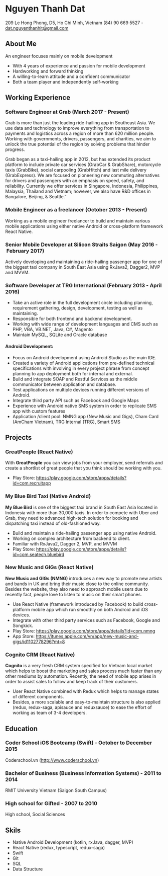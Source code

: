 # Nguyen Thanh Dat
209 Le Hong Phong, D5, Ho Chi Minh, Vietnam
(84) 90 669 5527 - dat.nguyenthanhit@gmail.com


## About Me
An engineer focuses mainly on mobile development
-	With 4 years of experience and passion for mobile development
-	Hardworking and forward thinking
-	A willing-to-learn attitude and a confident communicator
-	Both a team player and independently self-working

## Working Experience
### Software Engineer at Grab (March 2017 - Present)
Grab is more than just the leading ride-hailing app in Southeast Asia. We use data and technology to improve everything from transportation to payments and logistics across a region of more than 620 million people. Working with governments, drivers, passengers, and charities, we aim to unlock the true potential of the region by solving problems that hinder progress.

Grab began as a taxi-hailing app in 2012, but has extended its product platform to include private car services (GrabCar & GrabShare), motorcycle taxis (GrabBike), social carpooling (GrabHitch) and last mile delivery (GrabExpress). We are focused on pioneering new commuting alternatives for drivers and passengers with an emphasis on speed, safety, and reliability. Currently we offer services in Singapore, Indonesia, Philippines, Malaysia, Thailand and Vietnam; however, we also have R&D offices in Bangalore, Beijing, & Seattle.”

### Mobile Engineer as a freelancer (October 2013 - Present)
Working as a mobile engineer freelancer to build and maintain various mobile applications using either native Android or cross-platform framework React Native.

### Senior Mobile Developer at Silicon Straits Saigon (May 2016 - February 2017)
Actively developing and maintaining a ride-hailing passenger app for one of the biggest taxi company in South East Asia using RxJava2, Dagger2, MVP and MVVM.

### Software Developer at TRG International (February 2013 - April 2016)
- Take an active role in the full development circle including planning, requirement gathering, design, development, testing as well as maintaining.
- Responsible for both frontend and backend development.
- Working with wide range of development languages and CMS such as PHP, VBA, VB.NET, Java, C#, Magento
- Maintain MySQL, SQLite and Oracle database

#### Android Development:
- Focus on Android development using Android Studio as the main IDE.
- Created a variety of Android applications from pre-defined technical specifications with involving in every project phrase from concept planning to app deployment both for internal and external.
- Build and integrate SOAP and Restful Services as the middle communicator between application and database.
- Test applications on multiple devices running different versions of Android.
- Integrate third party API such as Facebook and Google Maps
- Experience with Android native SMS system in order to replicate SMS app with custom features
- Application /client pool: NMNG app (New Music and Gigs), Cham Card (AmCham Vietnam), TRG Internal (TRG), Smart SMS

## Projects
### GreatPeople (React Native)
With **GreatPeople** you can view jobs from your employer, send referrals and create a shortlist of great people that you think should be working with you.

- Play Store: https://play.google.com/store/apps/details?id=com.recruitapp

### My Blue Bird Taxi (Native Android)
**My Blue Bird** is one of the biggest taxi brand in South East Asia located in Indonesia with more than 30,000 taxis. In order to compete with Uber and Grab, they need to advanced high-tech solution for booking and dispatching taxi instead of old-fashioned way.
-	Build and maintain a ride-hailing passenger app using native Android.
-	Working on complex architecture from backend to client.
-	Familiar with RxJava2, Dagger 2, MVP, and MVVM
-	Play Store: https://play.google.com/store/apps/details?id=com.seatech.bluebird 

### New Music and GIGs (React Native)
**New Music and GIGs (NMNG)** introduces a new way to promote new artists and bands in UK and bring their music close to the online community. Besides the website, they also need to approach mobile users due to recently fact, people love to listen to music on their smart phones.
-	Use React Native (framework introduced by Facebook) to build cross-platform mobile app which run smoothly on both Android and iOS devices.
-	Integrate with other third party services such as Facebook, Google and Songkick.
-	Play Store: https://play.google.com/store/apps/details?id=com.nmng 
- App Store: https://itunes.apple.com/vn/app/new-music-and-gigs/id1102778296?mt=8 

### Cognito CRM (React Native)
**Cognito** is a very fresh CRM system specified for Vietnam local market which helps to boost the marketing and sales process much faster than any other mediums by automation. Recently, the need of mobile app arises in order to assist sales to follow and keep track of their customers.
-	User React Native combined with Redux which helps to manage states of different components.
-	Besides, a more scalable and easy-to-maintain structure is also applied (redux, redux-saga, apisauce and reduxsauce) to ease the effort of working as team of 3-4 developers.

## Education
### Coder School iOS Bootcamp (Swift) - October to December 2015
Coderschool.vn (http://www.coderschool.vn)

### Bachelor of Business (Business Information Systems) - 2011 to 2014
RMIT University Vietnam (Saigon South Campus)

### High school for Gifted - 2007 to 2010
High school, Social Sciences

## Skils
- Native Android Development (kotlin, rxJava, dagger, MVP)
- React Native (redux, typescript, redux-saga)
- Swift
- Git
- SQL
- Data Structure
